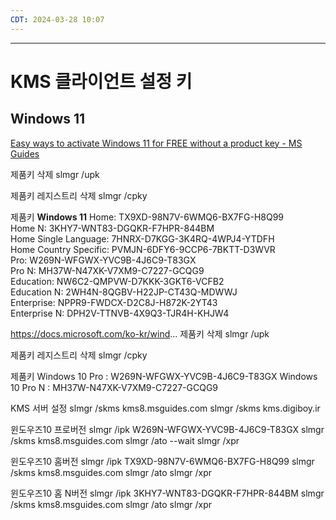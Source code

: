 ```yaml
---
CDT: 2024-03-28 10:07
---
```

---

# KMS 클라이언트 설정 키
## Windows 11
[Easy ways to activate Windows 11 for FREE without a product key - MS Guides](https://msguides.com/windows-11)

제품키 삭제
slmgr /upk

제품키 레지스트리 삭제
slmgr /cpky

제품키
**Windows 11**
Home: TX9XD-98N7V-6WMQ6-BX7FG-H8Q99  
Home N: 3KHY7-WNT83-DGQKR-F7HPR-844BM  
Home Single Language: 7HNRX-D7KGG-3K4RQ-4WPJ4-YTDFH  
Home Country Specific: PVMJN-6DFY6-9CCP6-7BKTT-D3WVR  
Pro: W269N-WFGWX-YVC9B-4J6C9-T83GX  
Pro N: MH37W-N47XK-V7XM9-C7227-GCQG9  
Education: NW6C2-QMPVW-D7KKK-3GKT6-VCFB2  
Education N: 2WH4N-8QGBV-H22JP-CT43Q-MDWWJ  
Enterprise: NPPR9-FWDCX-D2C8J-H872K-2YT43  
Enterprise N: DPH2V-TTNVB-4X9Q3-TJR4H-KHJW4



https://docs.microsoft.com/ko-kr/wind...
제품키 삭제
slmgr /upk

제품키 레지스트리 삭제
slmgr /cpky
		
제품키
Windows 10 Pro :  W269N-WFGWX-YVC9B-4J6C9-T83GX
Windows 10 Pro N   :  MH37W-N47XK-V7XM9-C7227-GCQG9



KMS 서버 설정
slmgr /skms kms8.msguides.com
slmgr /skms kms.digiboy.ir
		
윈도우즈10 프로버전
slmgr /ipk W269N-WFGWX-YVC9B-4J6C9-T83GX
slmgr /skms kms8.msguides.com
slmgr /ato
--wait
slmgr /xpr
		
윈도우즈10 홈버전
slmgr /ipk TX9XD-98N7V-6WMQ6-BX7FG-H8Q99
slmgr /skms kms8.msguides.com
slmgr /ato
slmgr /xpr
		
윈도우즈10 홈 N버전
slmgr /ipk 3KHY7-WNT83-DGQKR-F7HPR-844BM
slmgr /skms kms8.msguides.com
slmgr /ato
slmgr /xpr